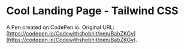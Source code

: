 # Cool Landing Page - Tailwind CSS

A Pen created on CodePen.io. Original URL: [https://codepen.io/Codewithshobhit/pen/BabZKGy](https://codepen.io/Codewithshobhit/pen/BabZKGy).

